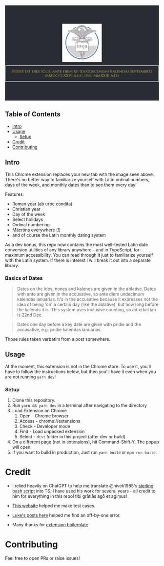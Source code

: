 ![Screenshot of Extension](public/demo.png)

## Table of Contents

- [Intro](#intro)
- [Usage](#usage)
  - [Setup](#setup) 
- [Credit](#credit)
- [Contributing](#contributing)


## Intro <a name="intro"></a>

This Chrome extension replaces your new tab with the image seen above. There's no better way to familiarize yourself with Latin ordinal numbers, days of the week, and monthly dates than to see them every day!

Features:
- Roman year (ab urbe condita)
- Christian year
- Day of the week
- Select holidays
- Ordinal numbering
- Mācrōns everywhere (!)
- and of course the Latin monthly dating system


As a dev bonus, this repo now contains the most well-tested Latin date conversion utilities of any library anywhere - and in TypeScript, for maximum accessibility. You can read through it just to familiarize yourself with the Latin system. If there is interest I will break it out into a separate library.

### Basics of Dates

> Dates on the ides, nones and kalends are given in the ablative. Dates with ante are given in the accusative, so ante diem undecimum kalendas ianuarias. It's in the accusative because it expresses not the idea of being 'on' a certain day (like the ablative), but how long before the kalends it is.
> This system uses inclusive counting, so ad xi kal ian is 22nd Dec.

> Dates one day before a key date are given with pridie and the accusative, e.g. pridie kalendas ianuarias.

Those rules taken verbatim from a post somewhere.
## Usage <a name="usage"></a>

At the moment, this extension is not in the Chrome store. To use it, you'll have to follow the instructions below, but then you'll have it even when you are not running `yarn dev`!

### Setup <a name="setup"></a>
1. Clone this repository.
2. Run `yarn && yarn dev` in a terminal after navigating to the directory
3. Load Extension on Chrome
   1. Open - Chrome browser
   2. Access - chrome://extensions
   3. Check - Developer mode
   4. Find - Load unpacked extension
   5. Select - `dist` folder in this project (after dev or build)
4. On a different page (not in extensions), hit Command-Shift-Y. The popup will open!
5. If you want to build in production, Just run `yarn build` or `npm run build`.


# Credit <a name="credit"></a>
- I relied heavily on ChatGPT to help me translate @nivek1985's [sterling bash script](https://github.com/nivek1385/latindate) into TS. I have used his work for several years - all credit to him for everything in this repo! tibi grātiās agō et agimus!

- [This website](https://www.dcode.fr/latin-date) helped me make test cases.

- [Luke's posts here](https://www.textkit.com/greek-latin-forum/viewtopic.php?t=4386) helped me find an off-by-one error.

- Many thanks for [extension boilerplate](https://github.com/JohnBra/vite-web-extension)

# Contributing <a name="contributing"></a>
Feel free to open PRs or raise issues!
